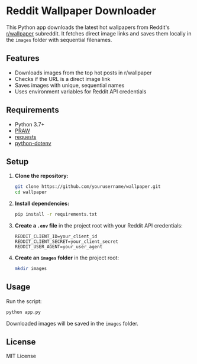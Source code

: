 # Reddit Wallpaper Downloader

This Python app downloads the latest hot wallpapers from Reddit's [r/wallpaper](https://www.reddit.com/r/wallpaper/) subreddit. It fetches direct image links and saves them locally in the `images` folder with sequential filenames.

## Features

- Downloads images from the top hot posts in r/wallpaper
- Checks if the URL is a direct image link
- Saves images with unique, sequential names
- Uses environment variables for Reddit API credentials

## Requirements

- Python 3.7+
- [PRAW](https://praw.readthedocs.io/)
- [requests](https://docs.python-requests.org/)
- [python-dotenv](https://pypi.org/project/python-dotenv/)

## Setup

1. **Clone the repository:**
   ```bash
   git clone https://github.com/yourusername/wallpaper.git
   cd wallpaper
   ```

2. **Install dependencies:**
   ```bash
   pip install -r requirements.txt
   ```

3. **Create a `.env` file** in the project root with your Reddit API credentials:
   ```
   REDDIT_CLIENT_ID=your_client_id
   REDDIT_CLIENT_SECRET=your_client_secret
   REDDIT_USER_AGENT=your_user_agent
   ```

4. **Create an `images` folder** in the project root:
   ```bash
   mkdir images
   ```

## Usage

Run the script:

```bash
python app.py
```

Downloaded images will be saved in the `images` folder.

## License

MIT License
